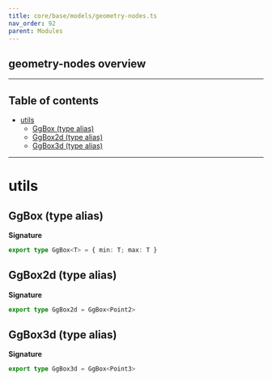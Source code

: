 ```yaml
---
title: core/base/models/geometry-nodes.ts
nav_order: 92
parent: Modules
---
```


## geometry-nodes overview

---

<h2 class="text-delta">Table of contents</h2>

- [utils](#utils)
  - [GgBox (type alias)](#ggbox-type-alias)
  - [GgBox2d (type alias)](#ggbox2d-type-alias)
  - [GgBox3d (type alias)](#ggbox3d-type-alias)

---

# utils

## GgBox (type alias)

**Signature**

```ts
export type GgBox<T> = { min: T; max: T }
```

## GgBox2d (type alias)

**Signature**

```ts
export type GgBox2d = GgBox<Point2>
```

## GgBox3d (type alias)

**Signature**

```ts
export type GgBox3d = GgBox<Point3>
```
